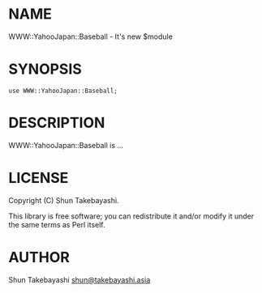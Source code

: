 # NAME

WWW::YahooJapan::Baseball - It's new $module

# SYNOPSIS

    use WWW::YahooJapan::Baseball;

# DESCRIPTION

WWW::YahooJapan::Baseball is ...

# LICENSE

Copyright (C) Shun Takebayashi.

This library is free software; you can redistribute it and/or modify
it under the same terms as Perl itself.

# AUTHOR

Shun Takebayashi <shun@takebayashi.asia>
